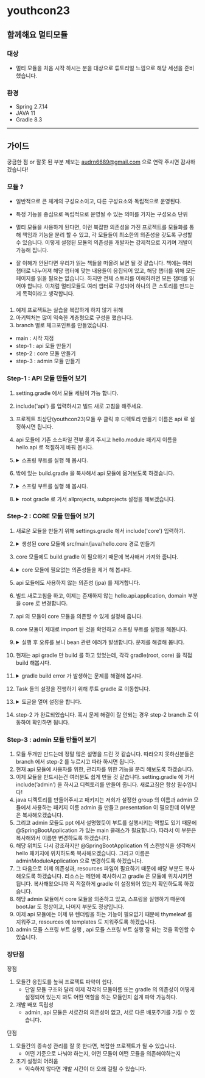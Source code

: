 # youthcon23

## 함께해요 멀티모듈

### 대상

- 멀티 모듈을 처음 시작 하시는 분을 대상으로 튜토리얼 느낌으로 해당 세션을 준비했습니다.

### 환경

- Spring 2.7.14
- JAVA 11
- Gradle 8.3

----

## 가이드
궁금한 점 or 잘못 된 부분 제보는 audrn6689@gmail.com 으로 연락 주시면 감사하겠습니다! 

### 모듈 ?
- 일반적으로 큰 체계의 구성요소이고, 다른 구성요소와 독립적으로 운영된다. 
- 특정 기능을 중심으로 독립적으로 운영될 수 있는 의미를 가지는 구성요소 단위

- 멀티 모듈을 사용하게 된다면, 이런 복잡한 의존성을 가진 프로젝트를 모듈화를 통해 책임과 기능을 분리 할 수 있고, 각 모듈들이 최소한의 의존성을 갖도록 구성할 수 있습니다. 이렇게 설정된 모듈의 의존성을 개발자는 강제적으로 지키며 개발이 가능해 집니다.
- 잘 이해가 안된다면 우리가 읽는 책들을 떠올려 보면 될 것 같습니다. 책에는 여러 챕터로 나누어져 해당 챕터에 맞는 내용들이 응집되어 있고, 해당 챕터를 위해 모든 페이지를 읽을 필요는 없습니다. 하지만 전체 스토리를 이해하려면 모든 챕터를 읽어야 합니다. 이처럼 멀티모듈도 여러 챕터로 구성되어 하나의 큰 스토리를 만드는게 목적이라고 생각합니다.

### 

1. 예제 프로젝트는 실습을 복잡하게 하지 않기 위해
2. 아키텍처는 많이 익숙한 계층형으로 구성을 했습니다.
3. branch 별로 체크포인트를 만들었습니다.
- main : 시작 지점
- step-1 : api 모듈 만들기
- step-2 : core 모듈 만들기
- step-3 : admin 모듈 만들기

### Step-1 : API 모듈 만들어 보기
1. setting.gradle 에서 모듈 세팅이 가능 합니다.
2. include('api') 를 입력하시고 빌드 새로 고침을 해주세요.
3. 프로젝트 최상단(youthcon23)모듈 우 클릭 후 디렉토리 만들기 이름은 api 로 설정하시면 됩니다.
4. api 모듈에 기존 소스파일 전부 옮겨 주시고 hello.module 패키지 이름을 hello.api 로 적절하게 바꿔 봅시다.
5. <details><summary> 스프링 부트를 실행 해 봅시다.   </summary>

    빌드가 되지 않습니다. 이유는 gradle.build 를 통해 프로젝트를 빌드하거나 실행하기 때문입니다.   
    새로운 모듈을 만들고 모듈안에 있는 애플리케이션을 어떻게 실행할지 정보가 없기 때문이죠.

</details> 
 
6. 밖에 있는 build.gradle 을 복사해서 api 모듈에 옮겨보도록 하겠습니다.
7. <details><summary> 스프링 부트를 실행 해 봅시다.   </summary>

    현재 밖에 있는 build.gradle 이하 root gradle 과 api 모듈에 있는 build.gradle 는 복사를 했기 때문에 중복입니다.   
    gradle.build 를 통해 프로젝트를 빌드, 실행, 설정 할 수 있기 때문에 적절하게 build.gradle 을 설정하도록 하겠습니다.

</details>

8. <details><summary> root gradle 로 가서 allprojects, subprojects 설정을 해보겠습니다.   </summary>

   루트 모듈을 포함한 모든 모듈을 관리하는 allprojects, 루트 모듈을 제외한 모든 모듈을 관리하는 subproject
    저는 모든 모듈의 그룹과 버전, java 버전, repositoreies 를 공통적으로 사용할 것이기 때문에 allprojects로 옮겼습니다.   
   루트 모듈에서 가져온 플러그인 부분도 하위 모듈에 적용될 수 있도록 적절하게 설정하면 됩니다.
    ```groovy
    plugins {
        id 'java'
        id 'org.springframework.boot' version '2.7.14'
        id 'io.spring.dependency-management' version '1.0.15.RELEASE'
    }
    
    allprojects {
        group = 'hello'
        version = '0.0.1-SNAPSHOT'

        java {
            sourceCompatibility = '11'
        }

        repositories {
            mavenCentral()
        }
    }
        
        subprojects {
        apply { plugin('java') }
        apply { plugin('org.springframework.boot') }
        apply { plugin('io.spring.dependency-management') }
        
        tasks.named('test') {
            useJUnitPlatform()
        }
    }


    ```


</details>

### Step-2 : CORE 모듈 만들어 보기
1. 새로운 모듈을 만들기 위해 settings.gradle 에서 include('core') 입력하기.
2. <details><summary> 생성된 core 모듈에 src/main/java/hello.core 경로 만들기   </summary>

    core 모듈 우클릭 후 new -> Directory 하면 src/main/java 를 빠르게 만들 수 있습니다.      
    루트 gradle 에서 현재 설정된 group 은 hello 이므로 hello 패키지를 만들고, 하위에 core 모듈아래 작업하니 core 라는 하위패키지를 만듭니다.

</details>

3. core 모듈에도 build.gradle 이 필요하기 때문에 복사해서 가져와 줍니다.
4. <details><summary> core 모듈에 필요없는 의존성들을 제거 해 봅시다.   </summary>

    core 모듈 우클릭 후 new -> Directory 하면 src/main/java 를 빠르게 만들 수 있습니다.      
    루트 gradle 에서 현재 설정된 group 은 hello 이므로 hello 패키지를 만들고, 하위에 core 모듈아래 작업하니 core 라는 하위패키지를 만듭니다.   
    web, thymeleaf, h2 database 는 제가 정의한 core 모듈에는 맞지 않는 의존성 이므로 제거합니다.

</details>

5. api 모듈에도 사용하지 않는 의존성 (jpa) 를 제거합니다.
6. 빌드 새로고침을 하고, 이제는 존재하지 않는 hello.api.application, domain 부분을 core 로 변경합니다.
7. api 의 모듈이 core 모듈을 의존할 수 있게 설정해 줍니다. 
8. core 모듈이 제대로 import 된 것을 확인하고 스프링 부트를 실행을 해봅니다.
9. <details><summary> 실행 후 오류를 보니 bean 관련 에러가 발생합니다. 문제를 해결해 봅니다.   </summary>

    @SpringBootApplication 의 동작방식을 이해하셔야 합니다.   
    해당 어노테이션이 위치하는 패키지와 하위 경로의 빈들을 스캔하기 때문에 hello.api 패키지에 존재하는 해당 어노테이션은 hello.core 의 패키지에 등록된 빈은 스캔할 수 없습니다.   
    1. hello.core 패키지도 스캔할 수 있게 scanBasePackage 를 설정.
    2. hello.api 패키지 에 존재하는 어노테이션을 hello 로 이동.   

    저는 두번째 방법을 선택했습니다. 추후 모듈이 늘어나도 직접 스캔 대상을 지정할 필요 없고, OCP의 원칙을 지킨다 생각하기 때문입니다.
    
</details>

10. 현재는 api gradle 만 build 를 하고 있었는데, 각각 gradle(root, core) 을 직접 build 해봅시다.  
11. <details><summary> gradle build error 가 발생하는 문제를 해결해 봅시다.   </summary>

    ./gradlew build 를 입력하시거나 우측에 직접 gradle ui 창을 통해 빌드를 하면 에러가 발생했을겁니다.   
    그 전에 잘 되는 이유는 api 모듈을 빌드한 것였고, bootJar Task 작업이 실패했다고 예외를 확인해주시면 됩니다.   
    BootJar는 Spring Boot 기능이 포함된 실행 가능한 JAR 파일로 패키징 합니다.      
    해당 Task 는 default 로 true 이기때문에 @SpringBootApplication 가 없는 Core 모듈은 bootJar 작업에 사용할 기본 클래스를 결정하지 못했음으로 예외가 발생하게 된 것 입니다.

</details>

12. Task 들의 설정을 진행하기 위해 루트 gradle 로 이동합니다.
13. <details><summary> 토글을 열어 설정을 합니다.   </summary>

    ```groovy
    
    plugins {
        id 'java'
        id 'org.springframework.boot' version '2.7.14' apply(false)
        id 'io.spring.dependency-management' version '1.0.15.RELEASE'
    }
    
    allprojects {
        group = 'hello'
        version = '0.0.1-SNAPSHOT'
        
        java {
            sourceCompatibility = '11'
        }
        
        repositories {
            mavenCentral()
        }
    }
        
    subprojects {
        apply { plugin('java') }
        apply { plugin('org.springframework.boot') }
        apply { plugin('io.spring.dependency-management') }
    
        tasks.named('bootJar') {
            enabled = false
        }
    
        tasks.named('jar') {
            enabled = true
        }
    
        tasks.named('test') {
            useJUnitPlatform()
        }
    }
    ```

    1. Jar 는 Spring Boot 기능 없이 클래스 및 리소스를 표준 JAR 파일로 패키징합니다. 애플리케이션을 실행하기 위한 내장된 톰캣을 포함하지 않습니다.
    2. BootJar 는Spring Boot 기능이 포함된 실행 가능한 JAR 파일로 패키징 합니다. 해당 Task 는 default 로 true 이기때문에 @SpringBootApplication 가 없는 Core 모듈은 bootJar 작업에 사용할 기본 클래스를 결정하지 못했음으로 예외가 발생하게 된 것 입니다.
    3. 상단 plugins 의 apply(false) 가 있는데 위와 같이 사용한 이유는 루트에서는 스프링 부트가 필요하지 않고, 플러그인의 정보들이 루트 프로젝트에서는 로드되지만 실제 플러그인 기능은 루트 프로젝트에 적용하지 않고 나중에 서브 프로젝트에서 명시적으로 적용할 수 있기 때문입니다.

</details>

14. step-2 가 완료되었습니다. 혹시 문제 해결이 잘 안되는 경우 step-2 branch 로 이동하여 확인하면 됩니다.


### Step-3 :  admin 모듈 만들어 보기
1. 모듈 두개만 만드는데 정말 많은 설명을 드린 것 같습니다. 따라오지 못하신분들은 branch 에서 step-2 를 누르시고 따라 하시면 됩니다.
2. 현재 api 모듈에 사용자를 위한, 관리자를 위한 기능을 분리 해보도록 하겠습니다.
3. 이제 모듈을 만드시는건 여러분도 쉽게 만들 것 같습니다. setting.gradle 에 가서 include(’admin’) 을 하시고 디렉토리를 만들어 줍니다. 새로고침은 항상 필수입니다!
4. java 디렉토리를 만들어주시고 패키지는 저희가 설정한 group 의 이름과 admin 모듈에서 사용하는 패키지 이름 admin 을 만들고 presentation 이 필요한데 이부분은 복사해오겠습니다.
5. 그리고 admin 모듈도 ppt 에서 설명했듯이 부트를 실행시키는 역할도 있기 때문에 @SpringBootApplication 가 있는 main 클래스가 필요합니다. 따라서 이 부분은 복사해와서 이름만 변경하도록 하겠습니다.
6. 해당 위치도 다시 강조하지만 @SpringBootApplication 의 스캔방식을 생각해서 hello 패키지에 위치하도록 복사해오겠습니다. 그리고 이름은 adminModuleApplication 으로 변경하도록 하겠습니다.
7. 그 다음으로 이제 의존성과, resources 파일이 필요하기 때문에 해당 부분도 복사해오도록 하겠습니다. 리소스는 메인에 복사하시고 gradle 은 모듈에 위치시키면 됩니다. 복사해왔으니까 꼭 적절하게 gradle 이 설정되어 있는지 확인하도록 하겠습니다.
8. 해당 admin 모듈에서 core 모듈을 의존하고 있고, 스프링을 실행하기 때문에 bootJar 도 정상이고, 나머지 부분도 정상입니다. 
9. 이제 api 모듈에는 이제 뷰 렌더링을 하는 기능이 필요없기 때문에 thymeleaf 를 지워주고, resources 에 templates 도 지워주도록 하겠습니다.
10. admin 모듈 스프링 부트 실행 , api 모듈 스프링 부트 실행 잘 되는 것을 확인할 수 있습니다.

### 장단점
장점
1. 모듈간 응집도를 높혀 프로젝트 파악이 쉽다.
    - 단일 모듈 구조와 달리 이제 각각의 모듈이름 또는 gradle 의 의존성이 어떻게 설정되어 있는지 봐도 어떤 역할을 하는 모듈인지 쉽게 파악 가능하다.
2.  개발 배포 독립성
    - admin, api 모듈은 서로간의 의존성이 없고, 서로 다른 배포주기를 가질 수 있습니다.
      
단점
1. 모듈간의 종속성 관리를 잘 못 한다면, 복잡한 프로젝트가 될 수 있습니다.
   - 어떤 기준으로 나눠야 하는지, 어떤 모듈이 어떤 모듈을 의존해야하는지
3. 초기 설정의 어려움
   - 익숙하지 않다면 개발 시간이 더 오래 걸릴 수 있습니다.
